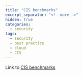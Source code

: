 ```yaml
---
title: "CIS benchmarks"
excerpt_separator: "<!--more-->"
hidden: true
categories:
  - security
tags:
  - security
  - best practice
  - cloud
  - CIS
---
```


Link to [CIS benchmarks](https://www.cisecurity.org/cis-benchmarks/)

